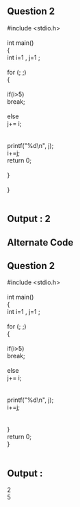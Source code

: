 ## Question 2 <br/>

#include <stdio.h> <br/>
<br/>
int main() <br/>
{<br/>
    int i=1 , j=1 ;<br/>
<br/>
    for (; ;)<br/>
    {<br/>
<br/>
        if(i>5)<br/>
            break;<br/>
<br/>
        else <br/>
            j+= i;<br/>
<br/>   
    printf("%d\n", j); <br/>
        i+=j; <br/>
    return 0;<br/>
<br/>
   }<br/>
<br/>
}<br/>
<br/>

## Output : 2

## Alternate Code

## Question 2 <br/>

#include <stdio.h> <br/>
<br/>
int main() <br/>
{<br/>
    int i=1 , j=1 ;<br/>
<br/>
    for (; ;)<br/>
    {<br/>
<br/>
        if(i>5)<br/>
            break;<br/>
<br/>
        else <br/>
            j+= i;<br/>
<br/>   
    printf("%d\n", j); <br/>
        i+=j; <br/>
    <br/>
<br/>
   }<br/>
   return 0;<br/>
}<br/>
<br/>

## Output :
2 <br/>
5 <br/>